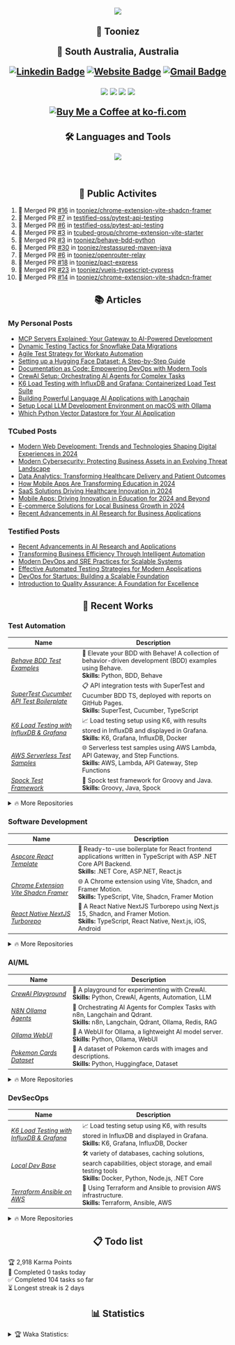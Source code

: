 
<h2 align="center">

![](https://quotes-github-readme.vercel.app/api?type=horizontal&theme=catppuccin_mocha)


🤖 Tooniez

📍 South Australia, Australia 

<!-- <p align="center">
	<a href="https://github.com/tooniez">

  <img src="https://readme-typing-svg.herokuapp.com?font=Time+New+Roman&color=cyan&size=25&center=true&vCenter=true&width=600&height10&lines=Full+Stack+Engineer;Quality Assurance+Advocate;Serial+Starter!;AI+ML+Researcher;Coding+to+learn&hearts&center=true">
	</a>
</p> -->

[![Linkedin Badge](https://img.shields.io/badge/-tonyluu-blue?style=flat&logo=Linkedin&logoColor=white&link=https://www.linkedin.com/in/tonyluu888/)](https://www.linkedin.com/in/tonyluu888/)
[![Website Badge](https://img.shields.io/badge/-tooniez-47CCCC?style=flat&logo=Google-Chrome&logoColor=white&link=https://tooniez-land.vercel.app)](t[ooniez-land](https://tooniez-land.vercel.app))
[![Gmail Badge](https://img.shields.io/badge/-tooni22-c14438?style=flat&logo=Gmail&logoColor=white&link=mailto:tooni22@proton.me)](mailto:tooni22@proton.me)

 <!-- 🌐 [Website](https://tooniez-land.vercel.app) | 💼 [LinkedIn](https://www.linkedin.com/in/tonyluu888) | ✉️ [Email](mailto:tooni22@proton.me) | ❓ [Ask Me Anything](https://github.com/tooniez/ama/issues/new) -->



<img src="https://komarev.com/ghpvc/?username=tooniez&style=plastic&label=Views"><img>
<img src="https://badges.pufler.dev/visits/tooniez/brunotacca?color=black&logo=github" />
<a href="https://github.com/tooniez/"><img src="https://img.shields.io/github/followers/tooniez?color=%234CC61E&label=GitHub%20Followers%20%3A"/></a>
<a href="https://github.com/tooniez?tab=repositories"><img src="https://badges.frapsoft.com/os/v2/open-source.svg?v=103"/></a>
<!-- <a href="https://github.com/Naereen/badges"><img src="https://img.shields.io/badge/badges-awesome-green.svg"/></a> -->
<a href="https://ko-fi.com/tooniez"><img src="https://ko-fi.com/img/githubbutton_sm.svg" alt="Buy Me a Coffee at ko-fi.com" data-canonical-src="https://ko-fi.com/img/githubbutton_sm.svg" style="max-width: 100%;"></a>

</h2>


<!-- ### 🌟 About me

- A proud 🤴 of two amazing kiddos 💛
- Helping out at the family farm 🥒
- Constantly learning new tricks and skills 🤓
- Always up for family time 👪
- Bookworm and puzzle master 📘✍️
- Brainstorming life hacks to make life easier 😎
- Obsessed with AI & ML, exploring trends to create opportunities 🤖📈
- Passionate about evaluating quality in emerging tech 💻
 -->

<h2 align="center"> 🛠️ Languages and Tools</h2>
<p align="center">
<img width="400px"  src="https://skillicons.dev/icons?i=py,java,js,html,dotnet,css,react,nodejs,express,bun,django,md,github,postgres,mongo,git,vscode,docker,aws,postman,supabase,linux,ansible,vercel,neovim,fastapi,pytorch,django,selenium,cypress,jest,flask,bash&perline=10"  />
</p>
<br />

<h2 align="center"> 🚀 Public Activites </h2>

<!--START_SECTION:activity-->
1. 🎉 Merged PR [#16](https://github.com/tooniez/chrome-extension-vite-shadcn-framer/pull/16) in [tooniez/chrome-extension-vite-shadcn-framer](https://github.com/tooniez/chrome-extension-vite-shadcn-framer)
2. 🎉 Merged PR [#7](https://github.com/testified-oss/pytest-api-testing/pull/7) in [testified-oss/pytest-api-testing](https://github.com/testified-oss/pytest-api-testing)
3. 🎉 Merged PR [#6](https://github.com/testified-oss/pytest-api-testing/pull/6) in [testified-oss/pytest-api-testing](https://github.com/testified-oss/pytest-api-testing)
4. 🎉 Merged PR [#3](https://github.com/tcubed-group/chrome-extension-vite-starter/pull/3) in [tcubed-group/chrome-extension-vite-starter](https://github.com/tcubed-group/chrome-extension-vite-starter)
5. 🎉 Merged PR [#3](https://github.com/tooniez/behave-bdd-python/pull/3) in [tooniez/behave-bdd-python](https://github.com/tooniez/behave-bdd-python)
6. 🎉 Merged PR [#30](https://github.com/tooniez/restassured-maven-java/pull/30) in [tooniez/restassured-maven-java](https://github.com/tooniez/restassured-maven-java)
7. 🎉 Merged PR [#6](https://github.com/tooniez/openrouter-relay/pull/6) in [tooniez/openrouter-relay](https://github.com/tooniez/openrouter-relay)
8. 🎉 Merged PR [#18](https://github.com/tooniez/pact-express/pull/18) in [tooniez/pact-express](https://github.com/tooniez/pact-express)
9. 🎉 Merged PR [#23](https://github.com/tooniez/vuejs-typescript-cypress/pull/23) in [tooniez/vuejs-typescript-cypress](https://github.com/tooniez/vuejs-typescript-cypress)
10. 🎉 Merged PR [#14](https://github.com/tooniez/chrome-extension-vite-shadcn-framer/pull/14) in [tooniez/chrome-extension-vite-shadcn-framer](https://github.com/tooniez/chrome-extension-vite-shadcn-framer)
<!--END_SECTION:activity-->

<h2 align="center"> 📚 Articles </h2>

<!-- ### 💡 Blog posts -->

### My Personal Posts

<!-- TOONIEZ-POST-LIST:START -->
- [MCP Servers Explained: Your Gateway to AI-Powered Development](https://tooniez.tcubed.group/post/aiml-llm-mcp-servers/)
- [Dynamic Testing Tactics for Snowflake Data Migrations](https://tooniez.tcubed.group/post/qa-snowflake-ts/)
- [Agile Test Strategy for Workato Automation](https://tooniez.tcubed.group/post/qa-workato-ts/)
- [Setting up a Hugging Face Dataset: A Step-by-Step Guide](https://tooniez.tcubed.group/post/aiml-huggingface-dataset-setup/)
- [Documentation as Code: Empowering DevOps with Modern Tools](https://tooniez.tcubed.group/post/devops-docs-as-code/)
- [CrewAI Setup: Orchestrating AI Agents for Complex Tasks](https://tooniez.tcubed.group/post/aiml-crewai-setup/)
- [K6 Load Testing with InfluxDB and Grafana: Containerized Load Test Suite](https://tooniez.tcubed.group/post/qa-k6-grafana-influxdb/)
- [Building Powerful Language AI Applications with Langchain](https://tooniez.tcubed.group/post/aiml-langchain-setup/)
- [Setup Local LLM Development Environment on macOS with Ollama](https://tooniez.tcubed.group/post/aiml-ollama-setup/)
- [Which Python Vector Datastore for Your AI Application](https://tooniez.tcubed.group/post/aiml-python-vectordb-comparison/)
<!-- TOONIEZ-POST-LIST:END -->

### TCubed Posts

<!-- TCUBED-POST-LIST:START -->
- [Modern Web Development: Trends and Technologies Shaping Digital Experiences in 2024](https://tcubed.group/blog/modern-web-development-trends)
- [Modern Cybersecurity: Protecting Business Assets in an Evolving Threat Landscape](https://tcubed.group/blog/cybersecurity-business-protection)
- [Data Analytics: Transforming Healthcare Delivery and Patient Outcomes](https://tcubed.group/blog/data-analytics-healthcare-transformation)
- [How Mobile Apps Are Transforming Education in 2024](https://tcubed.group/blog/mobile-apps-transforming-education)
- [SaaS Solutions Driving Healthcare Innovation in 2024](https://tcubed.group/blog/saas-solutions-healthcare-innovation)
- [Mobile Apps: Driving Innovation in Education for 2024 and Beyond](https://tcubed.group/blog/mobile-apps-education-innovation)
- [E-commerce Solutions for Local Business Growth in 2024](https://tcubed.group/blog/ecommerce-local-business-growth)
- [Recent Advancements in AI Research for Business Applications](https://tcubed.group/blog/ai-research-advancements)
<!-- TCUBED-POST-LIST:END -->

### Testified Posts

<!-- TESTIFIED-POST-LIST:START -->
- [Recent Advancements in AI Research and Applications](https://testified.tcubed.group/blog/ai-research-advancements)
- [Transforming Business Efficiency Through Intelligent Automation](https://testified.tcubed.group/blog/automation-workflow-efficiency)
- [Modern DevOps and SRE Practices for Scalable Systems](https://testified.tcubed.group/blog/modern-devops-practices)
- [Effective Automated Testing Strategies for Modern Applications](https://testified.tcubed.group/blog/automated-testing-strategies)
- [DevOps for Startups: Building a Scalable Foundation](https://testified.tcubed.group/blog/devops-for-startups)
- [Introduction to Quality Assurance: A Foundation for Excellence](https://testified.tcubed.group/blog/introduction-to-quality-assurance)
<!-- TESTIFIED-POST-LIST:END -->

<h2 align="center">🌱 Recent Works</h2>

### Test Automation

| Name                  | Description                                                |
| ---------------------------------|--------------------------------------------------------------- |
| _[Behave BDD Test Examples](https://github.com/tooniez/behave-bdd-python)_         | 📃 Elevate your BDD with Behave! A collection of behavior-driven development (BDD) examples using Behave.<br>**Skills:** Python, BDD, Behave    |
| _[SuperTest Cucumber API Test Boilerplate](https://github.com/tooniez/supertest-cucumber-ts)_ | 📋 API integration tests with SuperTest and Cucumber BDD TS, deployed with reports on GitHub Pages.<br>**Skills:** SuperTest, Cucumber, TypeScript         |
| _[K6 Load Testing with InfluxDB & Grafana](https://github.com/tooniez/k6-grafana-influxdb)_ | 📈 Load testing setup using K6, with results stored in InfluxDB and displayed in Grafana.<br>**Skills:** K6, Grafana, InfluxDB, Docker         |
| _[AWS Serverless Test Samples](https://github.com/tooniez/aws-serverless-test-samples)_ | 🌐 Serverless test samples using AWS Lambda, API Gateway, and Step Functions.<br>**Skills:** AWS, Lambda, API Gateway, Step Functions         |
| _[Spock Test Framework](https://github.com/tooniez/spock-test-framework)_ | 📃 Spock test framework for Groovy and Java.<br>**Skills:** Groovy, Java, Spock         |

<details>
<summary> 🔥 More Repositories </summary>

### Test Automation

| Name                  | Description                                                |
| ---------------------------------|--------------------------------------------------------------- |
| _[E2E NightwatchJS Test Framework](https://github.com/tooniez/e2e-nightwatchjs-ts)_ | 🌐 End-to-end testing with NightwatchJS and TypeScript.<br>**Skills:** NightwatchJS, TypeScript         |
| _[Appium Multi Language Test Framework](https://github.com/tooniez/appium-framework)_            | 🗜️ A multi-language Appium test framework with examples in Node.js, Java (Maven), and C# (.NET).<br>**Skills:** Java, C#, .NET Core, Appium, Selenium WebDriver         |
| _[Cypress E2E Testing with Vue.js & TypeScript](https://github.com/tooniez/vuejs-typescript-cypress)_            | 🌟 Explore a streamlined Cypress test framework for VueJS applications.<br>**Skills:** Cypress, Vue.js, TypeScript         |
| _[Playwright E2E Test Framework](https://github.com/tooniez/e2e-test-automation-shopfront-exercise)_ | 🚀 End-to-end automated tests using Playwright for Shopfront applications.<br>**Skills:** Playwright, CI, Test Automation         |
| _[Cypress TheIconic Test Framework](https://github.com/tooniez/theiconic-cypress)_  | 🌐 Cypress repository to check TheIconic's shopping cart feature.<br>**Skills:** Cypress, TypeScript, Node.js         |
| _[Mobile Testing with TestNG, Java, Appium, & Browserstack](https://github.com/tooniez/java-testng-appium-browserstack)_ | 🤖 Start up Appium tests in TestNG on BrowserStack App Automate.<br>**Skills:** Java, Mobile Testing, Appium, Android, iOS         |
| _[Pact Contract API Testing with Express](https://github.com/tooniez/pact-express)_ | 🚨 Ensure API reliability through contract testing with Pact and Express.<br>**Skills:** Pact, Express.js, API Testing         |
| _[Pega Unit Test Results Retriever CliFx](https://github.com/tooniez/pegats-clifx-dotnet)_ | 🔧 A simple CliFX .NET command line tool to retrieve unit test results from Pega SAAS Endpoint.<br>**Skills:** C#, .NET Core, CLI         |
| _[Performance Testing with Locust on AWS & Terraform](https://github.com/tooniez/locust-terraform-aws)_ | ⚡️ Elevate performance testing with Terraform and Locust on AWS EC2.<br>**Skills:** Python, Terraform, AWS, Performance Testing         |
| _[RestAssured Maven Java JUnit](https://github.com/tooniez/restassured-maven-java)_ | 💨 Maven project using RestAssured and JUnit to test OpenWeatherAPI for air quality.<br>**Skills:** Java, RestAssured         |
| _[Salesforce Apex Unit/E2E Testing](https://github.com/tooniez/salesforce-apex-testing)_ | 📊 Repository for testing a Salesforce application using sfdx-lwc-jest.<br>**Skills:** Apex Programming, Salesforce Development, Salesforce Administration         |
| _[Specflow NUnit Boilerplate](https://github.com/tooniez/specflow-nunit-template)_ | ⚙ Ready-to-use boilerplate with BDD Specflow and NUnit runner.<br>**Skills:** SpecFlow, BDD, C#, Cucumber         |  |
| _[WireMock.Net Server Starter](https://github.com/tooniez/dotnet-wiremock)_ | 🖲️ Mock server using WireMock.Net.<br>**Skills:** .NET Framework, WireMock, C#, Mock         |
| _[Prisma Ecosystem Tests](https://github.com/tooniez/prisma-ecosystem-tests)_ | 🧰 Continuously tests Prisma Client with various operating systems, frameworks, platforms, databases and more.<br>**Skills:** Prisma, TypeScript, Node.js         |
| _[E2E Ethereum Hive Testing](https://github.com/tooniez/e2e-ethereum-hive-testing)_ | 🧰 Continuously tests Ethereum Hive with various operating systems, frameworks, platforms, databases and more.<br>**Skills:** Ethereum, Hive, TypeScript, Node.js         |
| _[Appium Docker Server](https://github.com/tooniez/appium-docker-server)_ | 🧰 Appium Docker Server for testing mobile applications.<br>**Skills:** Docker, Appium, Mobile Testing         |
</details>

### Software Development

| Name                  | Description                                                |
| ---------------------------------|--------------------------------------------------------------- |
| _[Aspcore React Template](https://github.com/tooniez/Aspcore.ReactTemplate)_                          | 🌱 Ready-to-use boilerplate for React frontend applications written in TypeScript with ASP .NET Core API Backend.<br>**Skills:** .NET Core, ASP.NET, React.js     |
| _[Chrome Extension Vite Shadcn Framer](https://github.com/tooniez/chrome-extension-vite-shadcn-framer)_ | 🌐 A Chrome extension using Vite, Shadcn, and Framer Motion.<br>**Skills:** TypeScript, Vite, Shadcn, Framer Motion         |
| _[React Native NextJS Turborepo](https://github.com/tooniez/reactnative-nextjs-turborepo)_ | 🧩 A React Native NextJS Turborepo using Next.js 15, Shadcn, and Framer Motion.<br>**Skills:** TypeScript, React Native, Next.js, iOS, Android         |

<details>
<summary> 🔥 More Repositories </summary>

### Software Development

| Name                  | Description                                                |
| ---------------------------------|--------------------------------------------------------------- |
| _[NextJS AI Chatbot](https://github.com/tooniez/next15-ai-chatbot)_ | 🤖 A NextJS AI Chatbot using Next.js 15, Shadcn, and Framer Motion.<br>**Skills:** TypeScript, Next.js, Shadcn, Framer Motion         |
| _[NextJS Base](https://github.com/tooniez/next15-base)_ | 🌱 A NextJS base using Next.js 15, Shadcn, and Framer Motion.<br>**Skills:** TypeScript, Next.js, Shadcn, Framer Motion         |
| _[Expo NextJS Railway Template](https://github.com/tooniez/expo-nextjs-base)_ | 🧩 A NextJS Starter Template using Next.js 15, Shadcn, and Framer Motion designed for Railway.<br>**Skills:** TypeScript, Expo, Next.js, Shadcn, Framer Motion         |
| _[Bun with MongoDB Sample](https://github.com/tooniez/bun-api-mongodb)_            | 🌱 A sample project demonstrating how to use Bun server with MongoDB.<br>**Skills:** TypeScript, MongoDB, Node.js, BunAPI         |
| _[NextJS Supabase Authentication Sample](https://github.com/tooniez/nextjs-supabase-auth)_ | 🔐 NextJS sample using Supabase Authentication.<br>**Skills:** Next.js, Supabase, React.js, TypeScript         |
| _[Static Site with AstroJS](https://tooniez-land.vercel.app/)_ | 📚 A blog where I post my latest work, written in AstroJS and hosted on Vercel.<br>**Skills:** Astro, TypeScript, Supabase, Vercel         |
| _[FastAPI Streamlit Stack](https://github.com/tooniez/fastapi-streamlit)_ | 📚 Full-stack application with a FastAPI backend and a Streamlit frontend.<br>**Skills:** Python, FastAPI, Streamlit         |
| _[Kotlin Multiplatform Mobile (KMM)](https://github.com/tooniez/kotlin-multiplatorm-app)_ | 🧩 Boilerplate for Kotlin Multiplatform Mobile applications with Android and iOS targets.<br>**Skills:** Kotlin, Swift, Android, iOS     | 

</details>


### AI/ML

| Name                  | Description                                                |
| ---------------------------------|--------------------------------------------------------------- |
| _[CrewAI Playground](https://github.com/tooniez/crewai-playground)_ | 🤖 A playground for experimenting with CrewAI.<br>**Skills:** Python, CrewAI, Agents, Automation, LLM |
| _[N8N Ollama Agents](https://github.com/tooniez/n8n-ollama-agents)_ | 🤖 Orchestrating AI Agents for Complex Tasks with n8n, Langchain and Qdrant.<br>**Skills:** n8n, Langchain, Qdrant, Ollama, Redis, RAG |
| _[Ollama WebUI](https://github.com/tooniez/ollama-webui)_ | 🤖 A WebUI for Ollama, a lightweight AI model server.<br> **Skills:** Python, Ollama, WebUI |
| _[Pokemon Cards Dataset](https://huggingface.co/datasets/tooni/pokemoncards)_ | 🎲 A dataset of Pokemon cards with images and descriptions.<br> **Skills:** Python, Huggingface, Dataset |
<details>
<summary> 🔥 More Repositories </summary>


### AI/ML


| Name | Description |
|------|-------------|
| _[FastAPI Llama2 HuggingfaceHub API](https://github.com/tooniez/fastapi-llama-hub-collab)_ | 📓 Run a FastAPI server with Llama 2 model integration using Google Colab's free T4 GPU.<br>**Skills:** Python, FastAPI, Jupyter, Huggingface |
| _[FastAPI Streamlit Stack](https://github.com/tooniez/fastapi-streamlit)_ | 📚 Full-stack application with a FastAPI backend and a Streamlit frontend.<br>**Skills:** Python, FastAPI, Streamlit |
| _[LLM Toolkit](https://github.com/tooniez/llm-toolkit)_ | 🧰 A collection of prompts, tools and functions for working with LLMs.<br>**Skills:** Python, OpenAI, Tool-chain, Prompt Engineering, Function Calling, Ollama, Modelfile |
| _[Streamlit Pokemon EDA](https://pokedex-production-6103.up.railway.app/)_ | 🎲 A Streamlit application with Exploratory Data Analysis (EDA) of Pokemon cards.<br>**Skills:** Python, Huggingface, Streamlit |

</details>

### DevSecOps

| Name                  | Description                                                |
| ---------------------------------|--------------------------------------------------------------- |
| _[K6 Load Testing with InfluxDB & Grafana](https://github.com/tooniez/k6-grafana-influxdb)_ | 📈 Load testing setup using K6, with results stored in InfluxDB and displayed in Grafana.<br>**Skills:** K6, Grafana, InfluxDB, Docker         |
| _[Local Dev Base](https://github.com/tooniez/local-dev-base)_ | 🛠  variety of databases, caching solutions, search capabilities, object storage, and email testing tools<br>**Skills:** Docker, Python, Node.js, .NET Core         |
| _[Terraform Ansible on AWS](https://github.com/tooniez/terraform-ansible-aws)_ | 🧱 Using Terraform and Ansible to provision AWS infrastructure.<br>**Skills:** Terraform, Ansible, AWS         |

<details>
<summary> 🔥 More Repositories </summary>

#### DevSecOps

| Name                  | Description                                                |
| ---------------------------------|--------------------------------------------------------------- |
| _[DevContainer Templates](https://github.com/tooniez/devcontainer-base)_ | 🛠 DevContainer templates providing consistent, reproducible setup for developers.<br>**Skills:** Docker, Python, Node.js, .NET Core         |
| _[DevContainer Python](https://github.com/tooniez/devcontainer-python)_ | 🐍 Python-specific DevContainer template for streamlined Python development.<br>**Skills:** Docker, Python         |
| _[DevOps Exercises](https://github.com/tooniez/devops-exercises)_ | 📚 Comprehensive collection of DevOps exercises covering various technologies.<br>**Skills:** Linux, Jenkins, AWS, SRE, Prometheus, Docker, Python, Ansible, Git, Kubernetes, Terraform, OpenStack, SQL, NoSQL, Azure, GCP, DNS, Elastic, Network, Virtualization         |
| _[DevContainer Golang](https://github.com/tooniez/devcontainer-golang)_ | 🐹 Golang-specific DevContainer template for efficient Go development.<br>**Skills:** Docker, Go         |
| _[DevContainer .NET](https://github.com/tooniez/devcontainer-dotnet)_ | 🎯 .NET-specific DevContainer template for seamless .NET development.<br>**Skills:** Docker, .NET Core         |
| _[DevContainer Python-Node](https://github.com/tooniez/devcontainer-python-node)_ | 🐍🟩 Combined Python and Node.js DevContainer template for full-stack development.<br>**Skills:** Docker, Python, Node.js         
| _[GitHub Typescript Reusable Action](https://github.com/tooniez/typescript-action)_ | 🧩 Base template for a re-usable GitHub Action.<br>**Skills:** GitHub, Node.js, JavaScript         |



</details>

<!-- 

<details>
<summary> 🔥 More Repositories </summary>

#### Test Automation

| Name                  | Description                                                |
| ---------------------------------|--------------------------------------------------------------- |
| _[Appium Multi Language Test Framework](https://github.com/tooniez/appium-framework)_            | 🗜️ A multi-language Appium test framework with examples in Node.js, Java (Maven), and C# (.NET).<br>**Skills:** Java, C#, .NET Core, Appium, Selenium WebDriver         |
| _[Cypress TheIconic Test Framework](https://github.com/tooniez/theiconic-cypress)_  | 🌐 Cypress repository to check TheIconic's shopping cart feature.<br>**Skills:** Cypress, TypeScript, Node.js         |
| _[Mobile Testing with TestNG, Java, Appium, & Browserstack](https://github.com/tooniez/java-testng-appium-browserstack)_ | 🤖 Start up Appium tests in TestNG on BrowserStack App Automate.<br>**Skills:** Java, Mobile Testing, Appium, Android, iOS         |
| _[Pact Contract API Testing with Express](https://github.com/tooniez/pact-express)_ | 🚨 Ensure API reliability through contract testing with Pact and Express.<br>**Skills:** Pact, Express.js, API Testing         |
| _[Pega Unit Test Results Retriever CliFx](https://github.com/tooniez/pegats-clifx-dotnet)_ | 🔧 A simple CliFX .NET command line tool to retrieve unit test results from Pega SAAS Endpoint.<br>**Skills:** C#, .NET Core, CLI         |
| _[Performance Testing with Locust on AWS & Terraform](https://github.com/tooniez/locust-terraform-aws)_ | ⚡️ Elevate performance testing with Terraform and Locust on AWS EC2.<br>**Skills:** Python, Terraform, AWS, Performance Testing         |
| _[RestAssured Maven Java JUnit](https://github.com/tooniez/restassured-maven-java)_ | 💨 Maven project using RestAssured and JUnit to test OpenWeatherAPI for air quality.<br>**Skills:** Java, RestAssured         |
| _[Salesforce Apex Unit/E2E Testing](https://github.com/tooniez/salesforce-apex-testing)_ | 📊 Repository for testing a Salesforce application using sfdx-lwc-jest.<br>**Skills:** Apex Programming, Salesforce Development, Salesforce Administration         |
| _[Specflow NUnit Boilerplate](https://github.com/tooniez/specflow-nunit-template)_ | ⚙ Ready-to-use boilerplate with BDD Specflow and NUnit runner.<br>**Skills:** SpecFlow, BDD, C#, Cucumber         |  |
| _[WireMock.Net Server Starter](https://github.com/tooniez/dotnet-wiremock)_ | 🖲️ Mock server using WireMock.Net.<br>**Skills:** .NET Framework, WireMock, C#, Mock         |

#### Software Development

| Name                  | Description                                                |
| ---------------------------------|--------------------------------------------------------------- |
| _[Aspcore React Template](https://github.com/tooniez/Aspcore.ReactTemplate)_                          | 🌱 Ready-to-use boilerplate for React frontend applications written in TypeScript with ASP .NET Core API Backend.<br>**Skills:** .NET Core, ASP.NET, React.js     |
| _[Bun with MongoDB Sample](https://github.com/tooniez/bun-api-mongodb)_            | 🌱 A sample project demonstrating how to use Bun server with MongoDB.<br>**Skills:** TypeScript, MongoDB, Node.js, BunAPI         |
| _[FastAPI Streamlit Stack](https://github.com/tooniez/fastapi-streamlit)_ | 📚 Full-stack application with a FastAPI backend and a Streamlit frontend.<br>**Skills:** Python, FastAPI, Streamlit         |
| _[Kotlin Multiplatform Mobile (KMM)](https://github.com/tooniez/kotlin-multiplatorm-app)_ | 🧩 Boilerplate for Kotlin Multiplatform Mobile applications with Android and iOS targets.<br>**Skills:** Kotlin, Swift, Android, iOS         |
| _[NextJS Supabase Authentication Sample](https://github.com/tooniez/nextjs-supabase-auth)_ | 🔐 NextJS sample using Supabase Authentication.<br>**Skills:** Next.js, Supabase, React.js, TypeScript         |
| _[Static Site with AstroJS](https://tooniez-land.vercel.app/)_ | 📚 A blog where I post my latest work, written in AstroJS and hosted on Vercel.<br>**Skills:** Astro, TypeScript, Supabase, Vercel         |

#### AI/ML


| Name | Description |
|------|-------------|
| [FastAPI Llama2 HuggingfaceHub API](https://github.com/tooniez/fastapi-llama-hub-collab) | 📓 Run a FastAPI server with Llama 2 model integration using Google Colab's free T4 GPU.<br>**Skills:** Python, FastAPI, Jupyter, Huggingface |
| [FastAPI Streamlit Stack](https://github.com/tooniez/fastapi-streamlit) | 📚 Full-stack application with a FastAPI backend and a Streamlit frontend.<br>**Skills:** Python, FastAPI, Streamlit |
| [Streamlit Pokemon EDA](https://pokedex-production-6103.up.railway.app/) | 🎲 A Streamlit application with Exploratory Data Analysis (EDA) of Pokemon cards.<br>**Skills:** Python, Huggingface, Streamlit |
| [N8N Ollama Agents](https://github.com/tooniez/n8n-ollama-agents) | 🤖 Orchestrating AI Agents for Complex Tasks with n8n, Langchain and Qdrant.<br>**Skills:** n8n, Langchain, Qdrant, Ollama, Redis, RAG |
| [LLM Toolkit](https://github.com/tooniez/llm-toolkit) | 🧰 A collection of prompts, tools and functions for working with LLMs.<br>**Skills:** Python, OpenAI, Tool-chain, Prompt Engineering, Function Calling, Ollama, Modelfile |
| [CrewAI Playground](https://github.com/tooniez/crewai-playground) | 🤖 A playground for experimenting with CrewAI.<br>**Skills:** Python, CrewAI, Agents, Automation, LLM |

##### Datasets

| Name | Description |
|------|-------------|
| [Pokemon Cards Dataset](https://huggingface.co/datasets/tooni/pokemoncards) | 🎲 A dataset of Pokemon cards with images and descriptions.<br> **Skills:** Python, Huggingface, Dataset |


#### DevSecOps

| Name                  | Description                                                |
| ---------------------------------|--------------------------------------------------------------- |
| _[DevContainer Templates](https://github.com/tooniez/devcontainer-base)_ | 🛠 DevContainer templates providing consistent, reproducible setup for developers.<br>**Skills:** Docker, Python, Node.js, .NET Core         |
| _[DevContainer Python](https://github.com/tooniez/devcontainer-python)_ | 🐍 Python-specific DevContainer template for streamlined Python development.<br>**Skills:** Docker, Python         |
| _[DevOps Exercises](https://github.com/tooniez/devops-exercises)_ | 📚 Comprehensive collection of DevOps exercises covering various technologies.<br>**Skills:** Linux, Jenkins, AWS, SRE, Prometheus, Docker, Python, Ansible, Git, Kubernetes, Terraform, OpenStack, SQL, NoSQL, Azure, GCP, DNS, Elastic, Network, Virtualization         |
| _[DevContainer Golang](https://github.com/tooniez/devcontainer-golang)_ | 🐹 Golang-specific DevContainer template for efficient Go development.<br>**Skills:** Docker, Go         |
| _[DevContainer .NET](https://github.com/tooniez/devcontainer-dotnet)_ | 🎯 .NET-specific DevContainer template for seamless .NET development.<br>**Skills:** Docker, .NET Core         |
| _[DevContainer Python-Node](https://github.com/tooniez/devcontainer-python-node)_ | 🐍🟩 Combined Python and Node.js DevContainer template for full-stack development.<br>**Skills:** Docker, Python, Node.js         
| _[GitHub Typescript Reusable Action](https://github.com/tooniez/typescript-action)_ | 🧩 Base template for a re-usable GitHub Action.<br>**Skills:** GitHub, Node.js, JavaScript         |
| _[Terraform Ansible on AWS](https://github.com/tooniez/terraform-ansible-aws)_ | 🧱 Using Terraform and Ansible to provision AWS infrastructure.<br>**Skills:** Terraform, Ansible, AWS         |
| _[K6 Load Testing with InfluxDB & Grafana](https://github.com/tooniez/k6-grafana-influxdb)_ | 📈 Load testing setup using K6, with results stored in InfluxDB and displayed in Grafana.<br>**Skills:** K6, Grafana, InfluxDB, Docker         |
| _[Local Dev Base](https://github.com/tooniez/local-dev-base)_ | 🛠  variety of databases, caching solutions, search capabilities, object storage, and email testing tools<br>**Skills:** Docker, Python, Node.js, .NET Core         |

</details> -->

<!-- <details>

<summary> 📦 Packages </summary>

```shell
TODO: add packages here
```

</details> -->

<h2 align="center">📋 Todo list</h2>

<!-- TODO-IST:START -->
🏆  2,918 Karma Points           
🌸  Completed 0 tasks today           
✅  Completed 104 tasks so far           
⏳  Longest streak is 2 days
<!-- TODO-IST:END -->

<h2 align="center">📊 Statistics</h2>


<details>

<summary> 🏆 Waka Statistics: </summary>

<br>

<!--START_SECTION:waka-->
![Code Time](http://img.shields.io/badge/Code%20Time-753%20hrs%2028%20mins-blue)

![Profile Views](http://img.shields.io/badge/Profile%20Views-6-blue)

**🐱 My GitHub Data** 

> 📦 1.9 MB Used in GitHub's Storage 
 > 
> 🏆 9,490 Contributions in the Year 2025
 > 
> 💼 Opted to Hire
 > 
> 📜 363 Public Repositories 
 > 
> 🔑 221 Private Repositories 
 > 
**I'm an Early 🐤** 

```text
🌞 Morning                17784 commits       ███████░░░░░░░░░░░░░░░░░░   28.24 % 
🌆 Daytime                16631 commits       ███████░░░░░░░░░░░░░░░░░░   26.41 % 
🌃 Evening                15214 commits       ██████░░░░░░░░░░░░░░░░░░░   24.16 % 
🌙 Night                  13354 commits       █████░░░░░░░░░░░░░░░░░░░░   21.20 % 
```
📅 **I'm Most Productive on Tuesday** 

```text
Monday                   9345 commits        ████░░░░░░░░░░░░░░░░░░░░░   14.84 % 
Tuesday                  10255 commits       ████░░░░░░░░░░░░░░░░░░░░░   16.28 % 
Wednesday                8520 commits        ███░░░░░░░░░░░░░░░░░░░░░░   13.53 % 
Thursday                 8677 commits        ███░░░░░░░░░░░░░░░░░░░░░░   13.78 % 
Friday                   8091 commits        ███░░░░░░░░░░░░░░░░░░░░░░   12.85 % 
Saturday                 8675 commits        ███░░░░░░░░░░░░░░░░░░░░░░   13.77 % 
Sunday                   9420 commits        ████░░░░░░░░░░░░░░░░░░░░░   14.96 % 
```


📊 **This Week I Spent My Time On** 

```text
🕑︎ Time Zone: Australia/Adelaide

💬 Programming Languages: 
sh                       8 hrs 26 mins       █████████████████████████   100.00 % 

🔥 Editors: 
Zsh                      8 hrs 26 mins       █████████████████████████   100.00 % 

🐱‍💻 Projects: 
gardenkeeperapp          3 hrs 14 mins       ██████████░░░░░░░░░░░░░░░   38.40 % 
trivia-app               1 hr 46 mins        █████░░░░░░░░░░░░░░░░░░░░   21.10 % 
pokedex3                 1 hr 3 mins         ███░░░░░░░░░░░░░░░░░░░░░░   12.49 % 
pomotimer                58 mins             ███░░░░░░░░░░░░░░░░░░░░░░   11.55 % 
searchai-app             54 mins             ███░░░░░░░░░░░░░░░░░░░░░░   10.70 % 

💻 Operating System: 
Mac                      8 hrs 26 mins       █████████████████████████   100.00 % 
```

**I Mostly Code in TypeScript** 

```text
TypeScript               129 repos           ███████████░░░░░░░░░░░░░░   45.58 % 
Python                   39 repos            ███░░░░░░░░░░░░░░░░░░░░░░   13.78 % 
Astro                    15 repos            █░░░░░░░░░░░░░░░░░░░░░░░░   05.30 % 
Shell                    14 repos            █░░░░░░░░░░░░░░░░░░░░░░░░   04.95 % 
MDX                      7 repos             █░░░░░░░░░░░░░░░░░░░░░░░░   02.47 % 
```



**Timeline**

![Lines of Code chart](https://raw.githubusercontent.com/tooniez/tooniez/main/assets/bar_graph.png)


 Last Updated on 28/08/2025 19:00:30 UTC
<!--END_SECTION:waka-->

<p align="center">
  <img src="https://github.com/tooniez/tooniez/blob/main/github-metrics.svg" alt="Metrics">
  <!-- Replace example.com with the actual URL hosting the image file -->
</p>

<div align="center"> <!-- Alternatively, you can use <div> instead of <p> -->
  <a href="https://app.daily.dev/tooniez">
    <img src="https://api.daily.dev/devcards/d6a644cd193c433b82938cbb12d7a689.png?r=hk4" width="400" alt="tooniez's Dev Card">
    <!-- Replace the API URL with the actual URL generated by daily.dev -->
    <!-- Provide alternative text for the image -->
  </a>
</div>

</details>

<!-- 
<p align="left">
  <img src="https://readme-jokes.vercel.app/api" alt="Jokes Card">
  <!-- Replace the URL if you want to use a different joke API or update the existing endpoint -->
<!-- </p>  -->
